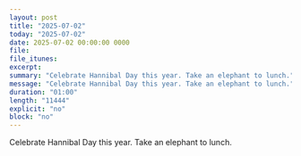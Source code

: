 ```yaml
---
layout: post
title: "2025-07-02"
today: "2025-07-02"
date: 2025-07-02 00:00:00 0000
file:
file_itunes:
excerpt:
summary: "Celebrate Hannibal Day this year. Take an elephant to lunch."
message: "Celebrate Hannibal Day this year. Take an elephant to lunch."
duration: "01:00"
length: "11444"
explicit: "no"
block: "no"
---
```

Celebrate Hannibal Day this year. Take an elephant to lunch.

